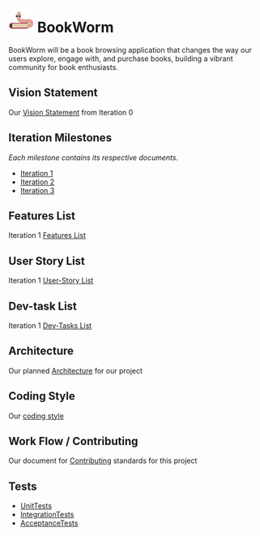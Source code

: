 
# ![book worm logo](./logo/bookWorm_mascot.png) BookWorm

BookWorm will be a book browsing application that changes the way our users explore, engage with, and purchase books, building a vibrant community for book enthusiasts.


## Vision Statement
Our [Vision Statement](https://code.cs.umanitoba.ca/3350-summer2023/teamhonda-13/-/blob/main/docs/Vision%20Statement.md) from Iteration 0


## Iteration Milestones
*Each milestone contains its respective documents.*
- [Iteration 1](https://code.cs.umanitoba.ca/3350-summer2023/teamhonda-13/-/milestones/2#tab-issues)
- [Iteration 2](https://code.cs.umanitoba.ca/3350-summer2023/teamhonda-13/-/milestones/3#tab-issues)
- [Iteration 3](https://code.cs.umanitoba.ca/3350-summer2023/teamhonda-13/-/milestones/4#tab-issues)


## Features List  
Iteration 1 [Features List](https://code.cs.umanitoba.ca/3350-summer2023/teamhonda-13/-/issues/?sort=created_date&state=all&milestone_title=Iteration%201&label_name%5B%5D=Feature&first_page_size=20)

## User Story List  
Iteration 1 [User-Story List](https://code.cs.umanitoba.ca/3350-summer2023/teamhonda-13/-/issues/?sort=created_date&state=all&milestone_title=Iteration%201&label_name%5B%5D=User%20Story&first_page_size=20)

## Dev-task List  
Iteration 1 [Dev-Tasks List](https://code.cs.umanitoba.ca/3350-summer2023/teamhonda-13/-/issues/?sort=created_date&state=all&milestone_title=Iteration%201&label_name%5B%5D=Developer%20Task&first_page_size=20&page_after=eyJjcmVhdGVkX2F0IjoiMjAyMy0wNS0yOCAyMDoxMDo1Ni45ODI5MzcwMDAgKzAwMDAiLCJpZCI6IjEyMTIwIn0)


## Architecture  
Our planned [Architecture](./docs/Architechture.md) for our project


## Coding Style  
Our [coding style](./docs/CodingStyle.md) 


## Work Flow / Contributing
Our document for [Contributing](./docs/Workflow.md) standards for this project


## Tests
- [UnitTests](./app/src/test/java/honda/bookworm/tests/AllUnitTests.java)
- [IntegrationTests](./app/src/test/java/honda/bookworm/tests/AllIntegrationTests.java)
- [AcceptanceTests](./app/src/test/java/honda/bookworm/tests/AllTests.java)
